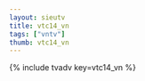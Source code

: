 ```yaml
--- 
layout: sieutv
title: vtc14_vn
tags: ["vntv"]
thumb: vtc14_vn
---
```

{% include tvadv key=vtc14_vn %}
